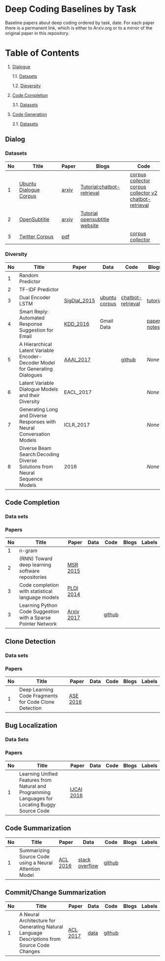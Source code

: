 # Deep Coding Baselines by Task
Baseline papers about deep coding ordered by task, date. For each paper there is a permanent link, which is either to Arxiv.org or to a mirror of the original paper in this repository.
# Table of Contents
1. [Dialogue](#dialog)

	1.1. [Datasets](#data-dialog)
	
	1.2. [Dieversity](#dieversity)

2. [Code Completion](#code-complete)

	3.1. [Datasets](#data-codecompl)
	
3. [Code Generation](#code-gen)

	2.1. [Datasets](#data-codegen)

## Dialog
### Datasets
|No|Title|Paper|Blogs|Code|
|---|---|---|---|---|
|1|[Ubuntu Dialogue Corpus](https://drive.google.com/open?id=0B_bZck-ksdkpVEtVc1R6Y01HMWM)|[arxiv](https://arxiv.org/abs/1506.08909)|[Tutorial:chatbot-retrieval](http://www.wildml.com/2016/07/deep-learning-for-chatbots-2-retrieval-based-model-tensorflow/)|[corpus collector](https://github.com/npow/ubottu)<br/> [corpus collector v2](https://github.com/rkadlec/ubuntu-ranking-dataset-creator)<br/> [chatbot-retrieval](https://github.com/dennybritz/chatbot-retrieval)|
|2|[OpenSubtitle](https://s3.amazonaws.com/opennmt-trainingdata/opensub_qa_en.tgz)|[arxiv](https://arxiv.org/pdf/1506.05869v3.pdf) | [Tutorial](http://forum.opennmt.net/t/english-chatbot-model-with-opennmt/184)<br/> [opensubtitle website](http://opus.lingfil.uu.se/OpenSubtitles.php)||
|3|[Twitter Corpus](http://homes.cs.washington.edu/~aritter/twitter_chat/)| [pdf](http://www.aclweb.org/anthology/N10-1020)|  |[corpus collector](https://github.com/bwbaugh/twitter-corpus)|

### Diversity

|No|Title|Paper|Data|Code|Blogs|Labels|
|---|---|---|---|---|---|---|
|1| Random Predictor | | | | | | 
|2| TF-IDF Predictor | | | | | |
|3| Dual Encoder LSTM | [SigDial_2015](https://arxiv.org/abs/1506.08909)| [ubuntu corpus](https://drive.google.com/open?id=0B_bZck-ksdkpVEtVc1R6Y01HMWM) | [chatbot-retrieval](https://github.com/dennybritz/chatbot-retrieval)|[tutorial](http://www.wildml.com/2016/07/deep-learning-for-chatbots-2-retrieval-based-model-tensorflow/)| |
|4| Smart Reply: Automated Response Suggestion for Email | [KDD_2016](https://github.com/DeepSE/DeepCodingBaselines/raw/master/papers/smart-reply.pdf)| Gmail Data | | [paper notes](https://gist.github.com/shagunsodhani/da411f15b71ed6a664f9d5ac46409b42)| * | 
|5| A Hierarchical Latent Variable Encoder-Decoder Model for Generating Dialogues | [AAAI_2017](https://github.com/DeepSE/DeepCodingBaselines/raw/master/papers/!2017AAAI-A-Hierarchical-Latent-Variable-Encoder-Decoder-Model-for-Generating-Dialogues.pdf) | |[github](https://github.com/julianser/hed-dlg-truncated) | _None_ | |
|6| Latent Variable Dialogue Models and their Diversity | EACL_2017   |  |  | _None_ |  |
|7| Generating Long and Diverse Responses with Neural Conversation Models | ICLR_2017  | |  | _None_ |  |
|8| Diverse Beam Search:Decoding Diverse Solutions from Neural Sequence Models | 2016 |  |  | _None_ |  |


## Code Completion

### Data sets

### Papers

|No|Title|Paper|Data|Code|Blogs|Labels|
|---|---|---|---|---|---|---|
|1|n-gram| | | | | |
|2|(RNN) Toward deep learning software repositories | [MSR 2015](http://citeseerx.ist.psu.edu/viewdoc/download?doi=10.1.1.714.5031&rep=rep1&type=pdf) | | | | |
|3| Code completion with statistical language models| [PLDI 2014](http://www.srl.inf.ethz.ch/papers/pldi14-statistical.pdf)| | | | |
|3|Learning Python Code Suggestion with a Sparse Pointer Network| [Arxiv 2017](https://arxiv.org/abs/1611.08307)| | [github](https://github.com/uclmr/pycodesuggest) | | |

## Clone Detection
### Data sets

### Papers
|No|Title|Paper|Data|Code|Blogs|Labels|
|---|---|---|---|---|---|---|
|1|Deep Learning Code Fragments for Code Clone Detection| [ASE 2016](http://www.cs.wm.edu/~denys/pubs/ASE'16-DeepLearningClones.pdf) | | | | |

## Bug Localization
### Data Sets
### Papers
|No|Title|Paper|Data|Code|Blogs|Labels|
|---|---|---|---|---|---|---|
|1|Learning Unified Features from Natural and Programming Languages for Locating Buggy Source Code | [IJCAI 2016](https://pdfs.semanticscholar.org/7848/5ab466e1a83e7965500cceab476b55d145c0.pdf)| | | | |

## Code Summarization
|No|Title|Paper|Data|Code|Blogs|Labels|
|---|---|---|---|---|---|---|
|1| Summarizing Source Code using a Neural Attention Model| [ACL 2016](https://www.aclweb.org/anthology/P/P16/P16-1195.pdf)| [stack overflow](https://github.com/sriniiyer/codenn/tree/master/data/stackoverflow) | [github](https://github.com/sriniiyer/codenn)

## Commit/Change Summarization

|No|Title|Paper|Data|Code|Blogs|Labels|
|---|---|---|---|---|---|---|
|1|A Neural Architecture for Generating Natural Language Descriptions from Source Code Changes| [ACL 2017](https://arxiv.org/abs/1704.04856)| [data](https://osf.io/67kyc/?view_only=ad588fe5d1a14dd795553fb4951b5bf9) | [github](https://github.com/epochx/commitgen)| | |







